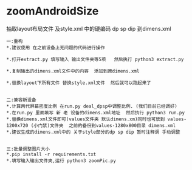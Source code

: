 # zoomAndroidSize
抽取layout布局文件 及style.xml 中的硬编码 dp sp dip 到dimens.xml



    一:重构
    *.建议使用 在之前设备上无问题的代码进行操作
    
    *.打开extract.py 填写输入 输出文件夹等5项   然后执行 python3 extract.py
    
    *.复制输出的dimens.xml文件中的内容  添加到原dimens.xml
    
    *.替换layout下所有文件 替换style.xml文件  然后就可以跑起来了
    
    
    二:兼容新设备
    *.计算两代屏幕密度比例 在run.py deal_dpsp中调整比例. (我们目前已经调好)
    *.在run.py 里面填写 新 老 设备的dimens.xml地址  然后执行 python3 run.py
    *.替换dimens.xml文件即可(values文件夹 默认dimens.xm)同时也可放到 values-1200x720 (小门禁)文件夹  之前的备份到values-1280x800目录 dimens.xml  
    *.建议生成的dimens.xml中的 关于style部分的dp sp dip 暂时注释调 手动调整
    
    
    三:批量调整图片大小
    *.pip install -r requirements.txt
    *.填写输入输出文件夹,运行 python3 zoomPic.py

    
   

